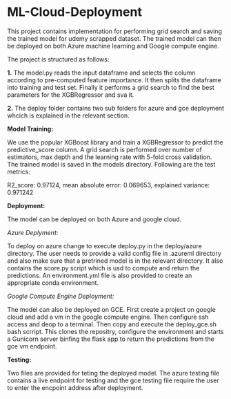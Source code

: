 # ML-Cloud-Deployment

This project contains implementation for performing grid search and saving the trained model for udemy scrapped dataset.
The trained model can then be deployed on both Azure machine learning and Google compute engine.

The project is structured as follows:

**1.** The model.py reads the input dataframe and selects the column according to pre-computed feature importance. It then splits the dataframe into training and test set. Finally it performs a grid search to find the best parameters for the XGBRegressor and sva it.

**2.** The deploy folder contains two sub folders for azure and gce deployment whcich is explained in the relevant section.

**Model Training:**

We use the popular XGBoost library and train a XGBRegressor to predict the predictive_score column. A grid search is performed over number of estimators, max depth and the learning rate with 5-fold cross validation. The trained model is saved in the models directory. Following are the test metrics:

R2_score:  0.97124, mean absolute error:  0.069653, explained variance:  0.971242

**Deployment:**

The model can be deployed on both Azure and google cloud.

*Azure Deplyment:*

To deploy on azure change to execute deploy.py in the deploy/azure directory. The user needs to provide a valid config file in .azureml directory and also make sure that a pretrined model is in the relevant directory. It also contains the score.py script which is usd to compute and return the predictions. An environment.yml file is also provided to create an appropriate conda environment.

*Google Compute Engine Deployment:*

The model can also be deployed on GCE. First create a project on google cloud and add a vm in the google compute engine. Then configure ssh access and deop to a terminal. Then copy and execute the deploy_gce.sh bash scrript. This clones the repositry, configure the environment and starts a Gunicorn server binfing the flask app to return the predictions from the gce vm endpoint.

**Testing:**

Two files are provided for teting the deployed model. The azure testing file contains a live endpoint for testing and the gce testing file require the user to enter the encpoint address after deployment.

